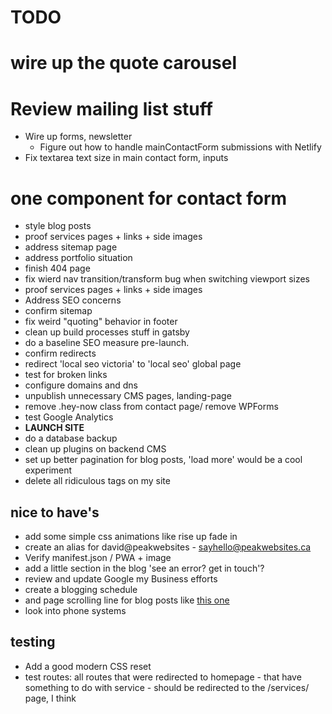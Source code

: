 # TODO

# wire up the quote carousel
# Review mailing list stuff
- Wire up forms, newsletter
    - Figure out how to handle mainContactForm submissions with Netlify
- Fix textarea text size in main contact form, inputs
# one component for contact form
- style blog posts
- proof services pages + links + side images
- address sitemap page
- address portfolio situation
- finish 404 page
- fix wierd nav transition/transform bug when switching viewport sizes
- proof services pages + links + side images
- Address SEO concerns
- confirm sitemap 
- fix weird "quoting" behavior in footer
- clean up build processes stuff in gatsby   
- do a baseline SEO measure pre-launch.
- confirm redirects
- redirect 'local seo victoria' to 'local seo' global page
- test for broken links
- configure domains and dns
- unpublish unnecessary CMS pages, landing-page
- remove .hey-now class from contact page/ remove WPForms
- test Google Analytics
- **LAUNCH SITE**
- do a database backup
- clean up plugins on backend CMS
- set up better pagination for blog posts, 'load more' would be a cool experiment
- delete all ridiculous tags on my site

## nice to have's
- add some simple css animations like rise up fade in 
- create an alias for david@peakwebsites - sayhello@peakwebsites.ca
- Verify manifest.json / PWA + image
- add a little section in the blog 'see an error? get in touch'?
- review and update Google my Business efforts
- create a blogging schedule
- and page scrolling line for blog posts like [this one](https://www.ppchero.com/how-should-you-formulate-your-ppc-strategy/)
- look into phone systems

## testing
- Add a good modern CSS reset 
- test routes: all routes that were redirected to homepage - that have something to do with service - should be redirected to the /services/ page, I think 